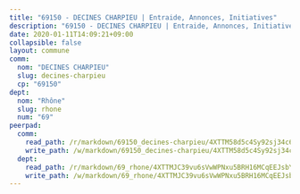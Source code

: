 ```yaml
---
title: "69150 - DECINES CHARPIEU | Entraide, Annonces, Initiatives"
description: "69150 - DECINES CHARPIEU | Entraide, Annonces, Initiatives"
date: 2020-01-11T14:09:21+09:00
collapsible: false
layout: commune
comm:
  nom: "DECINES CHARPIEU"
  slug: decines-charpieu
  cp: "69150"
dept:
  nom: "Rhône"
  slug: rhone
  num: "69"
peerpad:
  comm:
    read_path: /r/markdown/69150_decines-charpieu/4XTTM58d5c4Sy92sj34c6BN5vwR9EtXctr4aMgsXe85X7UXov
    write_path: /w/markdown/69150_decines-charpieu/4XTTM58d5c4Sy92sj34c6BN5vwR9EtXctr4aMgsXe85X7UXov-K3TgUJ8qZLq8XNmzXwPae75mZBNQFP82BbNCeoVRUz61P1Aeh6CJgt11SMikHDnYypejamDBjjaRAQb7uDqJne88DaTRXE88r1fig31kinhAdUpsGnK2MMKPwTnZSs5i7LUoZmEG
  dept:
    read_path: /r/markdown/69_rhone/4XTTMJC39vu6sVwWPNxu5BRH16MCqEEJsbYu4RNyAxnNmNtVW
    write_path: /w/markdown/69_rhone/4XTTMJC39vu6sVwWPNxu5BRH16MCqEEJsbYu4RNyAxnNmNtVW-K3TgUzVUEXrXvc8NoaD9JfiBpc5MBFP7KZFqLEsm11xqJDEwSVMy7UACp2eYMzek3K6y2WLoyzq5xdKMZeizKNpfHbUBgJcoYSqfidBaPx8RcTCPmdCXhdgeLZLEYHVco5fHD6Pz
---
```


